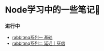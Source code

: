 # Node学习中的一些笔记📒

### 进行中

- [rabbitmq系列一 基础](http://blog.100boot.cn/post/2929)
- [rabbitmq系列二 延迟｜死信](http://blog.100boot.cn/post/2958)
